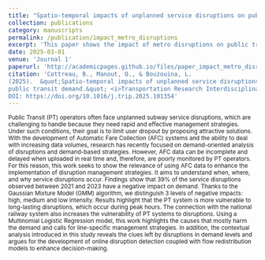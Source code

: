 ```yaml
---
title: "Spatio-temporal impacts of unplanned service disruptions on public transit demand"
collection: publications
category: manuscripts
permalink: /publication/impact_metro_disruptions
excerpt: 'This paper shows the impact of metro disruptions on public transport demand. It uses a Gaussian Mixture Model (GMM) to cluster the disruptions relative to the intensity of their impact, and shows what attributes are the most representative of each class using a MultiNomial Logit (MNL)'
date: 2025-03-01
venue: 'Journal 1'
paperurl: 'http://academicpages.github.io/files/paper_impact_metro_disruptions.pdf'
citation: 'Cottreau, B., Manout, O., & Bouzouina, L.
(2025).  &quot;Spatio-temporal impacts of unplanned service disruptions on
public transit demand.&quot; <i>Transportation Research Interdisciplinary Perspective.</i>
DOI: https://doi.org/10.1016/j.trip.2025.101354'
---
```

<small>Public Transit (PT) operators often face unplanned subway service disruptions, which are challenging to handle because they need rapid and effective management strategies. Under such conditions, their goal is to limit user dropout by proposing attractive solutions. With the development of Automatic Fare Collection (AFC) systems and the ability to deal with increasing data volumes, research has recently focused on demand-oriented analysis of disruptions and demand-based strategies. However, AFC data can be incomplete and delayed when uploaded in real time and, therefore, are poorly monitored by PT operators. For this reason, this work seeks to show the relevance of using AFC data to enhance the implementation of disruption management strategies. It aims to understand when, where, and why service disruptions occur. Findings show that 39% of the service disruptions observed between 2021 and 2023 have a negative impact on demand. Thanks to the Gaussian Mixture Model (GMM) algorithm, we distinguish 3 levels of negative impacts: high, medium and low intensity. Results highlight that the PT system is more vulnerable to long-lasting disruptions, which occur during peak hours. The connection with the national railway system also increases the vulnerability of PT systems to disruptions. Using a Multinomial Logistic Regression model, this work highlights the causes that mostly harm the demand and calls for line-specific management strategies. In addition, the contextual analysis introduced in this study reveals the clues left by disruptions in demand levels and argues for the development of online disruption detection coupled with flow redistribution models to enhance decision-making.</small>
